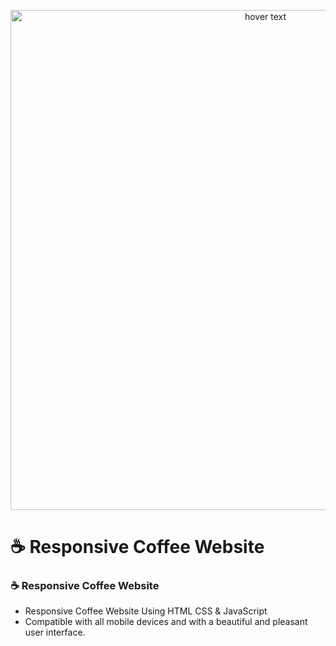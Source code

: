 
<p align="center">
  <a href="https://batuhan37.github.io/Responsive-Coffee-Website/">
  <img src="https://r.resimlink.com/KghaD5I4Pm.png" width="800px" title="hover text">
  </a>
</p>










# ☕ Responsive Coffee Website




### ☕ Responsive Coffee Website
- Responsive Coffee Website Using HTML CSS & JavaScript
- Compatible with all mobile devices and with a beautiful and pleasant user interface.




